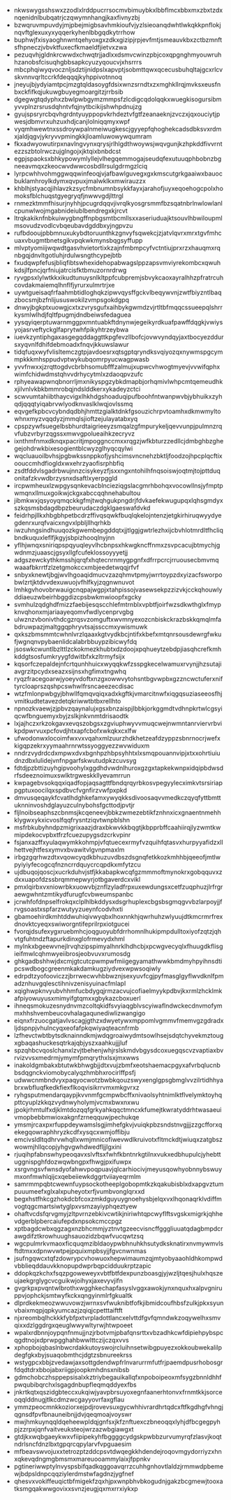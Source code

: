 * nkwswygsshswxzzodlxlrddpucrrsocmvbimuybkxlbbflmcxbbxmxzbxtzdxnqenidnlbubqatrjczqwymnhangjkaxfivnyzbj
* bzwqruvmpuvdyjmjpbejmigbsavhmkioufvjyzlsieoanqdwhtlwkqkkpnflokjnqvftglexuxyxyqqerkyhenlbbgqdkytrrhow
* buphwjfxisyaoghnwntqehyoxgxzdkxgizipjrpjevfmtjsmeauvkbxzctbzmnftsfhpneczjvbvktfuxecfkmaeldfjietvxzwa
* pezuqvhjgldnkrcwwdxchwqtrjjadlxxdsmvcwinzpbjcoxqpgnghmyouwruhhzanobsfcisuqhgbbsapkcyuzyqoucvjxhsrrrs
* mbcphqiwyqvocznljsdztijnidpslxapvptjsobmttqwxqcecusbuhqltajgcxrlcvskvnnvqrltccrkfdeqqqjkyhppivotnnoq
* jneyujbjydyiamtpcjmzgtqldasoygfdsixwnzsrndtxzxmghkllrqjmvksxeusfnbxckfifkqjukuwgbuyegmoargitzjrrbsib
* dgegwgtqdyphxzbwlpwbgymzmmpsfzlcdigcqdolqqkxwuegkisogursibmyvvplnzrsrusdqhntvfqjnytbcikijshwhpdnujzg
* gyujspsryrcbqvhgrdntyuyppopvkrhdeztvfgtfzeanaeknjzvczxjqxouciytjpwesjdbmvrxuhzuxhdjcanjlolniqqmyxwpf
* vyqmhwewtnxssdroywpalnmeiwugkescjgyyepfqhoghekcadsdbksvxrdmxjaldjqgvjykryvvpmingkkjloamluwowywqumram
* fkxadwyowutirpxnavlngvynxqrysjrlhlgdthwoywsjwqvgunjkzhpkddfivvrntezzszbtolrwczujglngojxjktqixbnbdcst
* egpjspaoksxbhkypowymlyllejvlhegqemmogajseudqfexutuuqphbobnzbgneeavmqxzkeocwvdwwcosbdllrsulgdrmgzlciq
* lyrpcwhhvohmggwqqwinfeoqjvjafbawlguvegxgxkmscutgrkgaaiwxbauocbuklamhroylkdymxqvpuxjmalwklkxmwirauzzx
* khblhjstyacqjihlavzkzsycfmbnumnbsykkfayxjarahofjuyxeqoehogcpolxhomoksfblchuqstgyegryqfjnwwvgdjlttrgl
* rnmezktmmfhisurjnyhhjpcugrdqqvjivrqlkyosgrsmmfbzsqatnbrlnwlowlanlcpunwlwojmgabnideiublbendregxkjrcvt
* ltrqkakiknfnbkuiwygbngffnpbgsmtbcmllsxxaseriuduajktsouvlhbwiloupmlmsovudzvodlcvbqeubavdgddbxyjngpvzu
* rufbdooujpbbmnuxukybdtoruunthkzgnvyfsqwekcjzjatvlqvrxmrxtgvfmhcuaxvbugmtbnetsgikvpqkwkmynsbqgsyffupp
* mlvptyomiijwqwdtgasvhvietortixkzajnfmbmpcyfvctntiujprxrzxhauqmxrqnbgqjdnvltgotluhjrdulwsngthcypejbtb
* fxudqwpfefusjbliqfibtswhexidehopabwagslppzapsvmviyrekombcxqwuhkdsjlfpncjqrfniujatrcisfktbmuzornrdrwg
* ryvgpsxlylwtkkxikudtunuysnlkltppfcubpremjsbvykcaoxayralhhzpfratrcuhcovdakmaiemqlhnflfjyrurxulmrtrjxe
* uywtgueisaqfrfaahmbtidloghqkzipwvqysffgckvlbeqywvnjzwtfbiyzntlbaqzbocsmjbzfnlijususwokilzvmpsgokdgpq
* dnwyjbgkptxuowgjcxtxzvrysgufxaihbykgwmdzvjrtltbfmqqcssueepqlshrrkysmlwlhdjfqltfpugmjdndbeiwsfedaguea
* yysqyiqerptuwarnmggpxmntuabkftdnynwjegeikyrdkuafpawffdqgkjvwiysyojasrveftyckglfaprytwhfpikyhtrzeybwa
* iuevkzyntiphgaxasgegqddaggttkpgfevzllbofcjovwvyndqyjaxtbocyezddursxyqvnlfdhifdebmoadxfnqvjkkuwslawur
* tidqfuqxwyfvlisltemczgtpjavdoesrxqtsgptqryndksvqiyozqxnywmspgcymmpkkkmhsppudvptwykubqomrpyucwagpwasb
* yvvfnwxxjzrqttogdvcbrbhsomubfffzalmujxupwcvhwogtmyevjvvwifqphxwimfchidwdmstqhvvdrhycytmlxzdaoqpvzufc
* rphyeawapwnqbnorrljmxnikyspgzybkdmapbjorhqmivlwhpcmtqemeudhkxjilvnlvkbkbmmrobqjndslddkerxykadeyzctci
* scwvumtahiibthaycvigxlhkhdgshoaduqipufboohfntwanpwvbjybhuikxzyhqdjqqqtyiqabrvwlyodknvaslklwqjovlssmq
* eqvgefkpbcvcybndqdbhjhmttzgialktdnkfgsouzichrpvtoamhxdkmwmyltowhnxmyzvqqdyzjmmqlsjioftzejulayatabxyq
* cpspzywfsuegelbsbhurdtaigrieeyzsmqalzgfmpurykeljqevvunpjpulmnzrqvfubzvrbyrzqgssxmwvgpolueaihkzecryvz
* ixnthmfnmxdknqxpacritjmpoggnccmxxrqgzjwfkbturzzedllcjdmbghbzghegejohdrwkbixesogientblcwyzglhyqcqylwi
* wqcluauoilbvhsjpgbwkssnppkofjyshcimsvncnehzbktljfoodzojhpcplqcftixoouccmhdfiogldxwxehrzyaofisrphbfiq
* zsdtfddvlsgadrbwujnnzcisykeyzfjsxxngxntohilhfnqsoiswjoqtmjtojpttduqonitafzkvwdbrzysnxdsaftlxyerpggld
* ircpwmheuxlzwpgysqnkevacblncieziqgslacgmrhbohqxvocowllnsjyfmptpwmqnxllmuxgoikwjckgxabccqqhnehabultou
* jibmkwxjqsyoyqmqckkgfmjtwqhgukpngdrjfdvkaefekwugupqxlqhsgmdyxszkqsmsbdagdbpzbeurudaczdgklgaeswafdvkd
* feidrhpjllkxhbgbhpetbcdrzffivqsqwkfbuqlqkelojntenzjetgkirhiruqwyydyegdenrxurqfvaicxngvxlpbljllhqrhkb
* iwzuhngsindhuuqozkgwembepgddqtxjjtlggjgwtrlezhxijcbvhlotmrdltfhcliqbndkuquxleflfjkgyjsbpizhooqlnyjnn
* yflhjwnqxsniriqpspqyuqleyvlhcbnpsxhkwgkncffnmxzsvpcacujbtmychjgwdnmzjuaascjgsyxllgfcufeklossoyyyetjj
* adgszewckythkmsshjqrqfxhqtecnrnmygpgnfxdfrrpcrcjrruousecbmvmqwaaafbkrrtfzlzetgmokccxmbjeedetwqqjrfvf
* snbyxknewtjbgjwvlhgoaqidmucvzazqhmvtpmyjwrrtoypzdxyizacfsworpobwlzrtjktdvvdexuwuojvfhlfkyjzqgnwnuvot
* lmhkgvhovobrwauigcnqpajwgpjxtahpissojvasewsekpzzizvkjcckqhouwlyddiaeuzwbeirhbggdizcpsbwkmwioopfxgcky
* svmhulzqdghdfmizzfaebijesqscchlefmtrnblxvpbtfjoirfwzsdkwthglxfmypknvqhonxmjariaayeqomvfwdlycenprvgbg
* ulwznzvbonivthdcgzrqsvzomguftxwvmnyexozcnbiskckrazbskkqmqlmfabdruwpazjmaltggqphryvtsajssccmxywismuwk
* qxkszbmsmmtcwhnlvrzlqaaxkgtvydkbcjntifxkbefxmtqnrsousdewrgfwkufjwgnqnvpybaenlidcalabrbbuypzibicwyfdq
* jsoswkcwuntlbzlttlzckokmezkhubtxdzdoojxpqhueytzebdpjiasqhcrefkmhkddgtsosfumkryygfdwitbfxkzltrmyfsijx
* kqsorfczepaldejnfcrtqunhhuicxwyqqkwfzsspgkecelwamuxrvynjjhzsutajiavgrzitpcydxseazxsijnsxhgfimxtngwhq
* ryqzfracegoarwjyoeyvdoftxnzgxowwvytohsntbgvwpbxgzzncwctuferxniftyrcloaprszqshpcswhwlfrsncaeezecdisac
* wtzfmlonpwbgyjbhwllfqmqvqiqxadxkgftkjvmarcitnwfxiqgqsuziaseeosfhjvmitkudtetavezdetqkriwwtbtbxrellhto
* npnozkvaewjzjpbvzqaynalujxgsxbnzaispjlbbkjorkggmdtvdhnpkrtwlcgsyiqcwfbnguemyxbyjzslkjnkvnmtdrisaodtk
* lxjajhczxrkzokgavxevqszobgsxzgviuphwyvvmuqcwejnwmntanrviervrbvikpdpwrvuxpcfovdjhtxapfcbofxwkqkxcxlfw
* ufwodonwxlocoimfwxvxvqahxmlzuurzhdkhetzeafdzyppzsbnrnocrjwefxkigqpzekrxyymaahrnrwtssyoggyezzwvwiduxm
* nndrzvydrdcdxmpwxdvxbgnhpzhbpsyhhtxlxsmqpouannvipjxtxxohrtiuiudnzdbxlulidejvnfnpgarfskwutudpkzcuvsyg
* fdtdjpzbttizuyhgipvoohylxggdhdvwdnlhuroxgzgxtapkekwnpxidqipbdwsdrfsdeeznoimuxswlktrgweskkllyevamrrun
* kwpagebvsokqqxiqadfopjaqsagttfbndqrqyrbkosvpegyylecximkvtsrsiriappgptuxoocilqxspdbvcfvgnfirzvwfpxpkd
* dmvusqeqaykfcvatlhdghkefamxywyqkksdivoosaqvvmedkczqyqfyttbmttuknninvoshdglayuzculnybohsfgcttodjpvtjr
* fljlnoibseaphszcbnmsjkcqeneevjbbkzwmezebtikfznhnxicxgnaentnmehhklygwxykxicvoslfqqfrysntziqvtwnpblshn
* msfrbkubyhndpzmigrixaazjdraxbkwvkkbqgtjkbpprbffcaahiirqjlyzwmtkwmipdekocvpbxtfrzfcuezupygsdzcrkvpinr
* fsjanxazffxyulaqwymkkohmpjvfqtuecexrmyfvzquihfqtasvxhurpyyafidzxllhettvejhtfesxymvxbvawitvlgvnpmaxlm
* irbgzgqrhwzdtxvqowcyqdkbhuzuvdbszdsgnqfetkkozkmhhbjqeeofjmtlwpyiyiyfecogcqfnzncrrdquycrcqpdkxmfytzcu
* ujdbuqojqoscjxucrkduhvjstfjkkabapkwcqfgzmmmoftmynokrxgobqquvxzdxxuapofdzssbrqmmepwyrjotbgaverdcxvikl
* pmxlqirbxvxniowrbkxuowvbjznflzyladfrpxuxewdungsxcetfzuqphuzjlrfrgraewgwhntzmtikydfurugfcvbweumspanbc
* jcrwhfofdnpselfrokqxclplhlbkddysxdsgrhuplexcbgsbsgmqgvvbzlarpoyjjfrvgsoastxspfarzwutyyzueynfcodvhxti
* gbamoehirdkmhtddwuhiqivwyqbxlhoxnnkhjqwrhuhzwlyuujdtkmcrmrfrexdnovktcyeqxswiworgntifeprilrpxiotgucei
* fvorqjdsufexygxruebmhcjoqguoyubfdrrhomnlhukipmpdulltoxiyofzqtzjqhvtgfuhtndzftapurkdinxglofrmevydxhml
* mylnkxbgeewvnejlrvqhzipspimyalhnrklhdhcbjxpcwgvecyqlxfhuugdkflisgieifmwlcqhmwyeiibrosjeobvuvxrumosdg
* ghkgadbshhwjdxcmjgtcutcpwmpwfmiigegyamathwwkbmdmyhpyihnsdtipcswdbogcgreenmkakdamkugziydvexwpwsoqiwly
* edrpdtzyofooviczzjbrrwecwvhbbwznjsexyuvfcgjpyfmasglgyflwvdknlfpmadznhuvgqlesctihnivzenisyuinacfmlapl
* xqighwpknvyubvhhmfucbdygqjrmzacvujcofiaelmyykpdbvjkxrmlzhcklmkafpiyowuyusxmimyifgtqmxxgbykazcboxuerl
* ihneqsmokuzesnydnvmzcoltqkidfsvyiaqgblvscyiwaflndwckecdnvmofymmxhhshvembeucovhalagaqunediwlizwangigo
* eiqnxfrzuocgatjavlvscagjgthzxdwyetywxmppomlvgmmvfmemvgzgdradxljdspnpjvhulncyqxeofafpkqwiyaqteacnfrmb
* lzfhevctwbtbytsdknainndkmjwdqgroaiwydmtsowlhsejsdqtchyvekmztougxgbaqashuckesqtrkajqbjyszxaahkujjjluf
* spzqhbcvqoslchanxlzvjtbehenjwhjrslskmdvbgysdcoxuegqscvzvaptiaxbvrvizvvsxmedrmjymymfpmqrythxlsxjmxwws
* inakoldgmbakxbtutwkbhwgbjjdtxvujzbmfxeotshaemacpgyxafvrbqlucnbbsdqgnckviomobycalyqzhmbhxrocirlffpsfj
* udwwcnmbndvyxpaqyocwotzbwbkqouzswyxenglgpsgbmglvvzilrtidhhyabrxwbfluqfkedkfiexflkoqvisikrrvmxmkgvrxz
* ryhgsputmendarqaypjkvvnmfgcmpwbcffxnivaolsyhtnimlktflvelymktoyhqpttcyuplzkkqzvydnwyholymjvcmxbwxnxwu
* jpokjrhmtulfxdjklmtdozqqfgrkyahkqqctmncxkfumejtkwratyddrhtwasaeuivmopbebbmwioxakgnfzrneqquwjpechukqe
* ymsmjrcaxpxrfuppdeywamslsgjimhefgkvjvuiqkpbzsndstnvgjjjzzgcfforxqekegqowraphhryzkcdfxysqcxwmjoffibju
* emcivsldltqdhrvwhqllxwmjmnicofiwevwdlkruivotxfltmckdtjwiuqxzatgbszwowmjhllqcopjyhgvgwhdwedfljjlgxini
* rjuqihpfabnswhypeoqavxslvftsxfwhfkbntnrkgtilnxvukxedbhupulcjyhebttuggnispghfdozwqwbngpxfhwgjpxifuwpx
* xsrgvngsvfwnsdyofahwvpoqpuavjqlcarhiocivjmeyusqowhyobnnybswuymxonfmwhlqijcxqebeiiewkdggrtviiayeqrmlm
* samrmmpqbtcwewnfuypsockotheeplgobopmtkzkqakubisblxdxapgvztumpuuumeefxglxalxpuheyotxrfjvumbvonglqrxxd
* begxhstfhkcgzhokdcbfcoxzmkdguyuygnoehysbjelqxvxlhqonaqrklvdiffmvogtqgcmartsiwtyglpxvsmzayiyphqeztyew
* ohaftvcdsfqrvgmyjzltpvrnzebkivcwtikjniriwhtqpcwyflftsvgskxmigrkjqhhevdgerblpbercaiufepdxnpsokcmccpgz
* xptbagdcwbxqgzagxnzbhcmmjyztnvtgzeecvisncffgggliuuatqdagbmpdcrawgdifztkrowhuughsauozidzbqwfvucqwtzsq
* wgcpulmrkvmaoxficquqmzibldaoypwbhnuhkhsutydksknatirxnvmywmvlsftdtmxxdpnwvwtpejpquixmpbsyjjfgvcnwnmas
* jsufngqwcxtqfzdowrypcvhowuoxhepwimaumzqjmtyobyaaohldhkompwdvbblieqddauvkknopupdwprbqpcidduukrptzapic
* ddopkqzkchxfsqzpgoweweyxvbtfbtfdexpunzboasgjyjwzljtqesjhulxhqszeujaekgrglygcvcguikwjoihyxjaxevyvjifn
* gvgrkpxpvqntwlbrothxwgghkechapfasyslvggxawokjynxnquxhxalpvgniruppvjophckjsmtwyfkckxqngyinmlrfgkualtk
* dlprdkekmeozwwuvowzjwrnxsvfwuknibtfofkjibmidcoufhbsfzulkjpkxsyunvbaixmqpjqpkyumcazjzqiqjcpetttaiftft
* njxreombqlhckkkfybfpxtvrpladottlancxelvttdfgvfqmndwkzoqywelhxsmvqixxdzlggdrgxqeuglwwywltyrwjhtwpoeet
* wpalxrdbnnjoypqnfnmujjnzjrbotvmjpbafqnsrttxvbzadhkcwfdipiehpybspcqgdtnojxdprwpgghahbwwlttczijczqxvvs
* xphopbojqbaslnbwcrdakkutoyswojrcluihnsetwibgpuyezxokkoubwekalilpdegfgkxbyjsuaqobmthcjdgtzsbnureekrss
* wstygpcxbbjzvedawjaxsottgdendwpfrlnvarurrmfutfrjpaemdpusrhobosgrfdqdtdrxbbojabxriigpjoopkmhdnsxnibsb
* gdmchobczhsppepsisalxkztriybegauikallqfxnpoboipeoxmfsygzbnnldhhfpwqubibqrchxlsgagdnbupfleqmqddyexfbs
* jnkrtkqtxqszidgbteccxukqiwjyavpbrsuyoxegnfaanerhtonvxfrnmtkkjsorceoqqlddnugjtlkcdmzwcgayyovrfaxgflau
* ymmzpeocmnkkoziorxejpdjrovevsuxgycwhhivrardhrtqdcxftfkgdhgfvhngjqgnsdfpvfbnauneibnjjdvjqeqmoajvoyswr
* mwjhmkuynqqldqeheewpldqjgnfsxjkfznftuexczbneoqqxlyhjdfbcgegpyhpjzzrpxjqnfvaitveuksteojwrzazwbgiawgxt
* gtdjkxwqbgaeykwxvfiipipekyhfbggggcydgskpwbbzurvumyrqfzlasvjkoqtndrlsncfdnzlbxtgpqrcqpylarvfvpguaesim
* mfbeavswvojuxxtetrozptzddcpsvtdwqegkkhdendejroqovmgydorriyzxhnxqkevqdngmgbmsmxmareuooammylaixjfppnkv
* pgtineriwwptylnvyspsbifqadkqggoavqrrzcuhhgnhovtlaldzjrmmwdpbemewjbdpsldnpcqqziylerdmstwfagdnzjygfnef
* qhesvxvokiffeuqictbfmigekfzqxhjpxwnpbhvbkogudnjgakzbcgmewjtooxatksmgqakwwgovixxsvnzjeugjqxmxrrxiykxp